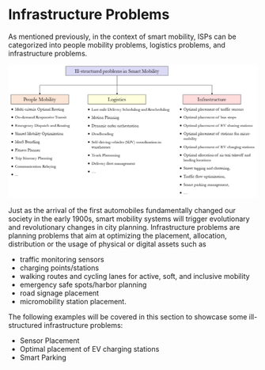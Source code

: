 # Infrastructure Problems

As mentioned previously, in the context of smart mobility, ISPs can be categorized into people mobility problems, logistics problems, and infrastructure problems. 

![](../../images/Problems.png)

Just as the arrival of the first automobiles fundamentally changed our society in the early 1900s, smart mobility systems will trigger evolutionary and revolutionary changes in city planning. Infrastructure problems are planning problems that aim at optimizing the placement, allocation, distribution or the usage of physical or digital assets such as 
- traffic monitoring sensors
- charging points/stations
- walking routes and cycling lanes for active, soft, and inclusive mobility
- emergency safe spots/harbor planning
- road signage placement
- micromobility station placement. 

The following examples will be covered in this section to showcase some ill-structured infrastructure problems:
- Sensor Placement
- Optimal placement of EV charging stations
- Smart Parking
